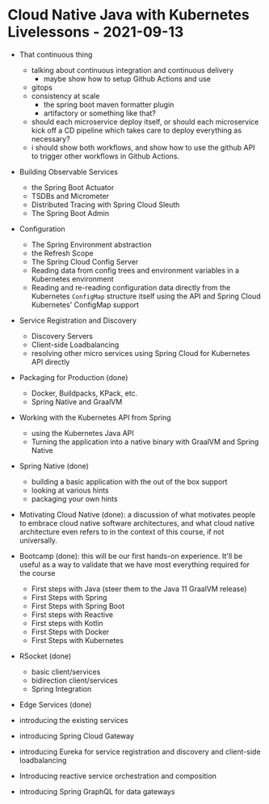 # Cloud Native Java with Kubernetes Livelessons  - 2021-09-13 





* That continuous thing 
	* talking about continuous integration and continuous delivery 
		* maybe show how to setup Github Actions and use 
	* gitops 
	* consistency at scale 
		* the spring boot maven formatter plugin
		* artifactory or something like that?
	* should each microservice deploy itself, or should each microservice kick off a CD pipeline which takes care to deploy everything as necessary? 
	* i should show both workflows, and show how to use the github API to trigger other workflows in Github Actions. 

* Building Observable Services 
	* the Spring Boot Actuator 
	* TSDBs and Micrometer
	* Distributed Tracing with Spring Cloud Sleuth 
	* The Spring Boot Admin 

* Configuration 
	* The Spring Environment abstraction 
	* the Refresh Scope
	* The Spring Cloud Config Server
	* Reading data from config trees and environment variables in a Kubernetes environment 
	* Reading and re-reading configuration data directly from the Kubernetes `ConfigMap` structure itself using the API and Spring Cloud Kubernetes' ConfigMap support

* Service Registration and Discovery 
	* Discovery Servers 
	* Client-side Loadbalancing 
	* resolving other micro services using Spring Cloud for Kubernetes API directly

* Packaging for Production (done)
	* Docker, Buildpacks, KPack, etc.
	* Spring Native and GraalVM 


* Working with the Kubernetes API from Spring 
	* using the Kubernetes Java API 
	* Turning the application into a native binary with GraalVM and Spring Native 

* Spring Native (done)
	* building a basic application with the out of the box support
	* looking at various hints 
	* packaging your own hints 


* Motivating Cloud Native (done): a discussion of what motivates people to embrace cloud native software architectures, and what cloud native architecture even refers to in the context of this course, if not universally. 

* Bootcamp (done): this will be our first hands-on experience. It'll be useful as a way to validate that we have most everything required for the course
	* First steps with Java (steer them to the Java 11 GraalVM release)
	* First Steps with Spring 
	* First Steps with Spring Boot
	* First steps with Reactive
	* First steps with Kotlin 
	* First Steps with Docker 
	* First Steps with Kubernetes 

* RSocket (done)
	* basic client/services
	* bidirection client/services 
	* Spring Integration 

* Edge Services  (done)
 * introducing the existing services 
 * introducing Spring Cloud Gateway
 * introducing Eureka for service registration and discovery and client-side loadbalancing
 * Introducing reactive service orchestration and composition
 * introducing Spring GraphQL for data gateways
